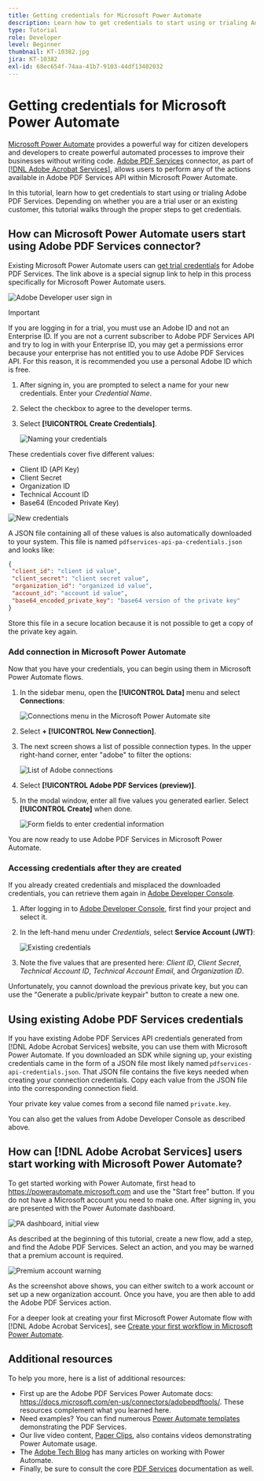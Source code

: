 ```yaml
---
title: Getting credentials for Microsoft Power Automate
description: Learn how to get credentials to start using or trialing Adobe PDF Services
type: Tutorial
role: Developer
level: Beginner
thumbnail: KT-10382.jpg
jira: KT-10382
exl-id: 68ec654f-74aa-41b7-9103-44df13402032
---
```

# Getting credentials for Microsoft Power Automate

[Microsoft Power Automate](https://powerautomate.microsoft.com/) provides a powerful way for citizen developers and developers to create powerful automated processes to improve their businesses without writing code. [Adobe PDF Services](https://us.flow.microsoft.com/en-us/connectors/shared_adobepdftools/adobe-pdf-services/) connector, as part of [[!DNL Adobe Acrobat Services]](https://developer.adobe.com/document-services), allows users to perform any of the actions available in Adobe PDF Services API within Microsoft Power Automate.  

In this tutorial, learn how to get credentials to start using or trialing Adobe PDF Services. Depending on whether you are a trial user or an existing customer, this tutorial walks through the proper steps to get credentials.   

## How can Microsoft Power Automate users start using Adobe PDF Services connector? 

Existing Microsoft Power Automate users can [get trial credentials](https://www.adobe.com/go/powerautomate_getstarted) for Adobe PDF Services. The link above is a special signup link to help in this process specifically for Microsoft Power Automate users. 

![Adobe Developer user sign in](assets/credentials_1.png)


>[!IMPORTANT]
> If you are logging in for a trial, you must use an Adobe ID and not an Enterprise ID. If you are not a current subscriber to Adobe PDF Services API and try to log in with your Enterprise ID, you may get a permissions error because your enterprise has not entitled you to use Adobe PDF Services API. For this reason, it is recommended you use a personal Adobe ID which is free. 
>

1. After signing in, you are prompted to select a name for your new credentials. Enter your *Credential Name*.
1. Select the checkbox to agree to the developer terms.
1. Select **[!UICONTROL Create Credentials]**.

    ![Naming your credentials](assets/credentials_2.png)

These credentials cover five different values:

* Client ID (API Key) 
* Client Secret 
* Organization ID 
* Technical Account ID 
* Base64 (Encoded Private Key) 

![New credentials](assets/credentials_3.png)

A JSON file containing all of these values is also automatically downloaded to your system. This file is named `pdfservices-api-pa-credentials.json` and looks like:

```json
{
 "client_id": "client id value",
 "client_secret": "client secret value",
 "organization_id": "organized id value",
 "account_id": "account id value",
 "base64_encoded_private_key": "base64 version of the private key"
}
```

Store this file in a secure location because it is not possible to get a copy of the private key again. 

### Add connection in Microsoft Power Automate

Now that you have your credentials, you can begin using them in Microsoft Power Automate flows. 

1. In the sidebar menu, open the **[!UICONTROL Data]** menu and select **Connections**:

    ![Connections menu in the Microsoft Power Automate site](assets/credentials_4.png)

1. Select **+ [!UICONTROL New Connection]**.

1. The next screen shows a list of possible connection types. In the upper right-hand corner, enter "adobe" to filter the options:

    ![List of Adobe connections](assets/credentials_5.png)

1. Select **[!UICONTROL Adobe PDF Services (preview)]**.
1. In the modal window, enter all five values you generated earlier. Select **[!UICONTROL Create]** when done.

    ![Form fields to enter credential information](assets/credentials_6.png)

You are now ready to use Adobe PDF Services in Microsoft Power Automate.

### Accessing credentials after they are created

If you already created credentials and misplaced the downloaded credentials, you can retrieve them again in [Adobe Developer Console](https://developer.adobe.com/console).

1. After logging in to [Adobe Developer Console](https://developer.adobe.com/console), first find your project and select it.
1. In the left-hand menu under *Credentials*, select **Service Account (JWT)**:

    ![Existing credentials](assets/credentials_7.png)

1. Note the five values that are presented here: *Client ID*, *Client Secret*, *Technical Account ID*, *Technical Account Email*, and *Organization ID*.

Unfortunately, you cannot download the previous private key, but you can use the "Generate a public/private keypair" button to create a new one.

## Using existing Adobe PDF Services credentials 

If you have existing Adobe PDF Services API credentials generated from [!DNL Adobe Acrobat Services] website, you can use them with Microsoft Power Automate. If you downloaded an SDK while signing up, your existing credentials came in the form of a JSON file most likely named `pdfservices-api-credentials.json`. That JSON file contains the five keys needed when creating your connection credentials. Copy each value from the JSON file into the corresponding connection field. 

Your private key value comes from a second file named `private.key`.

You can also get the values from Adobe Developer Console as described above.

## How can [!DNL Adobe Acrobat Services] users start working with Microsoft Power Automate?

To get started working with Power Automate, first head to <https://powerautomate.microsoft.com> and use the "Start free" button. If you do not have a Microsoft account you need to make one. After signing in, you are presented with the Power Automate dashboard.

![PA dashboard, initial view](assets/credentials_8.png)

As described at the beginning of this tutorial, create a new flow, add a step, and find the Adobe PDF Services. Select an action, and you may be warned that a premium account is required.

![Premium account warning](assets/credentials_9.png)

As the screenshot above shows, you can either switch to a work account or set up a new organization account. Once you have, you are then able to add the Adobe PDF Services action.

For a deeper look at creating your first Microsoft Power Automate flow with [!DNL Adobe Acrobat Services], see [Create your first workflow in Microsoft Power Automate](https://experienceleague.adobe.com/docs/document-services/tutorials/pdfservices/create-workflow-power-automate.html).

## Additional resources

To help you more, here is a list of additional resources:

* First up are the Adobe PDF Services Power Automate docs: <https://docs.microsoft.com/en-us/connectors/adobepdftools/>. These resources complement what you learned here.
* Need examples? You can find numerous [Power Automate templates](https://powerautomate.microsoft.com/en-us/connectors/details/shared_adobepdftools/adobe-pdf-services/) demonstrating the PDF Services.
* Our live video content, [Paper Clips](https://www.youtube.com/playlist?list=PLcVEYUqU7VRe4sT-Bf8flvRz1XXUyGmtF), also contains videos demonstrating Power Automate usage.
* The [Adobe Tech Blog](https://medium.com/adobetech/tagged/microsoft-power-automate) has many articles on working with Power Automate.
* Finally, be sure to consult the core [PDF Services](https://developer.adobe.com/document-services/docs/overview/) documentation as well.
